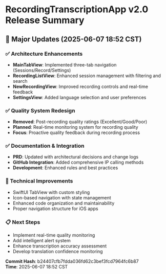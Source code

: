 # RecordingTranscriptionApp v2.0 Release Summary

## 🎯 Major Updates (2025-06-07 18:52 CST)

### ✅ Architecture Enhancements
- **MainTabView**: Implemented three-tab navigation (Sessions/Record/Settings)  
- **RecordingListView**: Enhanced session management with filtering and search
- **NewRecordingView**: Improved recording controls and real-time feedback
- **SettingsView**: Added language selection and user preferences

### ✅ Quality System Redesign  
- **Removed**: Post-recording quality ratings (Excellent/Good/Poor)
- **Planned**: Real-time monitoring system for recording quality
- **Focus**: Proactive quality feedback during recording process

### ✅ Documentation & Integration
- **PRD**: Updated with architectural decisions and change logs
- **GitHub Integration**: Added comprehensive IP calling methods
- **Development**: Enhanced rules and best practices

### 🚀 Technical Improvements
- SwiftUI TabView with custom styling
- Icon-based navigation with state management
- Enhanced code organization and maintainability
- Proper navigation structure for iOS apps

### 📋 Next Steps
- Implement real-time quality monitoring
- Add intelligent alert system
- Enhance transcription accuracy assessment
- Develop translation confidence monitoring

**Commit Hash**: b24407cfb7fdda036fd62c3bef3fcd7964fc6b87  
**Time**: 2025-06-07 18:52 CST 
